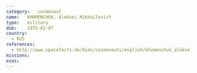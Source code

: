 ```yaml
---
category:	cosmonaut
name:	KHOMENCHUK, Aleksei Mikhailovich
type:	military
dob:	1975-01-07
country:
  - RUS
references:
  - http://www.spacefacts.de/bios/cosmonauts/english/khomenchuk_aleksei.htm
missions:
evas:
---
```

